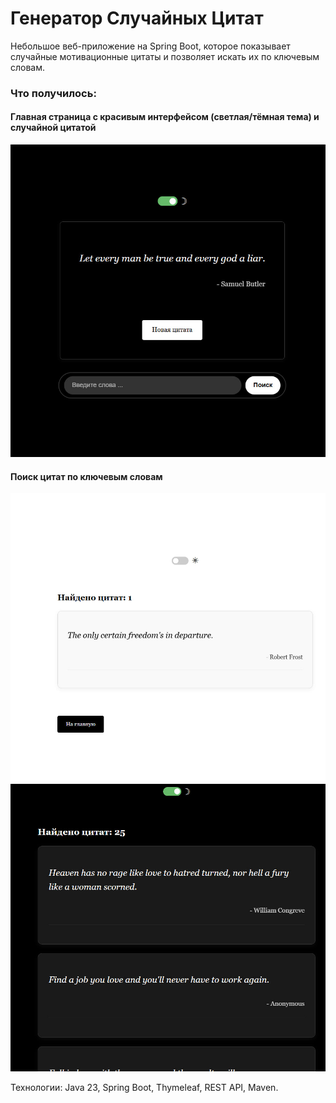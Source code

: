 # Генератор Случайных Цитат
Небольшое веб-приложение на Spring Boot, которое показывает случайные мотивационные цитаты и позволяет искать их по ключевым словам.


### Что получилось:
#### Главная страница с красивым интерфейсом (светлая/тёмная тема) и случайной цитатой
![Main](image/main.jpg)
 #### Поиск цитат по ключевым словам
![search-white](image/search-white.jpg)
![search-black](image/search-black.jpg)

Технологии: Java 23, Spring Boot, Thymeleaf, REST API, Maven.